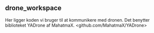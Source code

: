 ## drone_workspace
Her ligger koden vi bruger til at kommunikere med dronen. Det benytter biblioteket YADrone af MahatmaX. <github.com/MahatmaX/YADrone>

